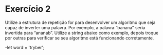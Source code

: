 # Exercício 2

Utilize a estrutura de repetição for para desenvolver um algoritmo que seja capaz de inverter uma palavra. Por exemplo, a palavra “banana” seria invertida para “ananab”. Utilize a string abaixo como exemplo, depois troque por outras para verificar se seu algoritmo está funcionando corretamente.

-let word = 'tryber';
